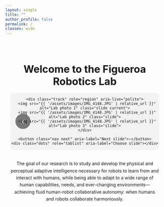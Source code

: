 ```yaml
---
layout: single
title: ""
author_profile: false
permalink: /
classes: wide
---
```


<div class="lab-wrapper">

  <h1 class="lab-title"><strong>Welcome to the Figueroa Robotics Lab</strong></h1>

  <!-- ====== MAIN PHOTO SLIDER ====== -->
  <div class="slider" aria-label="Figueroa Robotics Lab Photo Gallery">
    <button class="nav prev" aria-label="Previous slide">‹</button>

    <div class="track" role="region" aria-live="polite">
      <img src="{{ '/assets/images/IMG_4148.JPG' | relative_url }}" alt="Lab photo 1" class="slide current">
      <img src="{{ '/assets/images/IMG_4148.JPG' | relative_url }}" alt="Lab photo 2" class="slide">
      <img src="{{ '/assets/images/IMG_4148.JPG' | relative_url }}" alt="Lab photo 3" class="slide">
    </div>

    <button class="nav next" aria-label="Next slide">›</button>
    <div class="dots" role="tablist" aria-label="Choose slide"></div>
  </div>

  <p class="lab-text">
    The goal of our research is to study and develop the physical and perceptual adaptive intelligence necessary for robots to learn from and interact with humans, while being able to adapt to a wide range of human capabilities, needs, and ever-changing environments—achieving fluid human-robot collaborative autonomy: when humans and robots collaborate harmoniously.
  </p>

</div>

<style>
/* Center the entire block and add top offset so the sticky header doesn't cover it */
.lab-wrapper{
  max-width: 1400px;
  margin: 0 auto;
  padding: 4.5rem 1rem 0;   /* <-- top padding clears masthead */
  text-align: center;
}

/* slightly larger on big screens */
@media (min-width: 992px){
  .lab-wrapper{ padding-top: 5.5rem; }
}

.lab-title{ margin: 0 0 1rem; font-size: 2rem; }

/* Paragraph */
.lab-text{
  max-width: 1000px;
  margin: 2rem auto 0;
  line-height: 1.6;
}

/* ===== Slider (no crop, centered) ===== */
.slider{
  position: relative;
  width: 100%;
  margin: 0 auto 2rem;
  overflow: hidden;          /* needed to hide offscreen slides */
  border-radius: 12px;
  background: #f2f2f2;
}
.track{ display: flex; transition: transform 300ms ease; }
.slide{
  width: 100%;
  flex: 0 0 100%;
  display: block;
  height: auto;              /* let image size the height */
  object-fit: contain;       /* never crop */
}
.nav{
  position: absolute; top: 50%; translate: 0 -50%;
  border: none; background: rgba(0,0,0,0.5); color:#fff;
  width: 48px; height: 48px; border-radius: 50%;
  cursor: pointer; font-size: 24px;
}
.prev{ left: 16px; } .next{ right: 16px; }
.dots{
  position: absolute; left: 50%; bottom: 16px; translate: -50% 0;
  display: flex; gap: 8px;
}
.dots button{
  width: 12px; height: 12px; border-radius: 50%;
  border: none; background: rgba(0,0,0,0.35); cursor: pointer;
}
.dots button[aria-selected="true"]{ background: #000; }
</style>

<script src="{{ '/assets/js/slider.js' | relative_url }}" defer></script>
